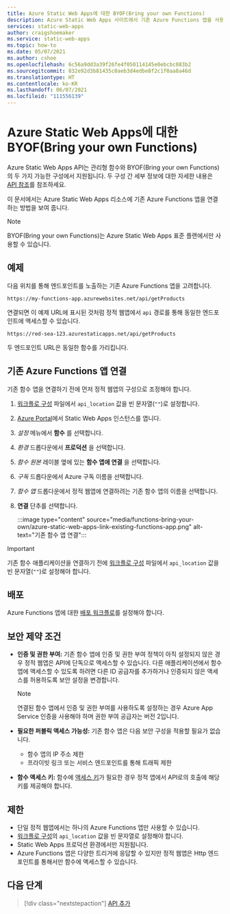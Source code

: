 ```yaml
---
title: Azure Static Web Apps에 대한 BYOF(Bring your own Functions)
description: Azure Static Web Apps 사이트에서 기존 Azure Functions 앱을 사용합니다.
services: static-web-apps
author: craigshoemaker
ms.service: static-web-apps
ms.topic: how-to
ms.date: 05/07/2021
ms.author: cshoe
ms.openlocfilehash: 6c56a9dd3a39f26fe4f050114145e0ebcbc083b2
ms.sourcegitcommit: 832e92d3b81435c0aeb3d4edbe8f2c1f0aa8a46d
ms.translationtype: HT
ms.contentlocale: ko-KR
ms.lasthandoff: 06/07/2021
ms.locfileid: "111556139"
---
```

# <a name="bring-your-own-functions-to-azure-static-web-apps"></a>Azure Static Web Apps에 대한 BYOF(Bring your own Functions)

Azure Static Web Apps API는 관리형 함수와 BYOF(Bring your own Functions)의 두 가지 가능한 구성에서 지원됩니다. 두 구성 간 세부 정보에 대한 자세한 내용은 [API 참조](apis.md)를 참조하세요.

이 문서에서는 Azure Static Web Apps 리소스에 기존 Azure Functions 앱을 연결하는 방법을 보여 줍니다.

> [!NOTE]
> BYOF(Bring your own Functions)는 Azure Static Web Apps 표준 플랜에서만 사용할 수 있습니다.

## <a name="example"></a>예제

다음 위치를 통해 엔드포인트를 노출하는 기존 Azure Functions 앱을 고려합니다.

```url
https://my-functions-app.azurewebsites.net/api/getProducts
```

연결되면 이 예제 URL에 표시된 것처럼 정적 웹앱에서 `api` 경로를 통해 동일한 엔드포인트에 액세스할 수 있습니다.

```url
https://red-sea-123.azurestaticapps.net/api/getProducts
```

 두 엔드포인트 URL은 동일한 함수를 가리킵니다.

## <a name="link-an-existing-azure-functions-app"></a>기존 Azure Functions 앱 연결

기존 함수 앱을 연결하기 전에 먼저 정적 웹앱의 구성으로 조정해야 합니다.

1. [워크플로 구성](./github-actions-workflow.md) 파일에서 `api_location` 값을 빈 문자열(`""`)로 설정합니다.

1. [Azure Portal](https://portal.azure.com)에서 Static Web Apps 인스턴스를 엽니다.

1. _설정_ 메뉴에서 **함수** 를 선택합니다.

1. _환경_ 드롭다운에서 **프로덕션** 을 선택합니다.

1. _함수 원본_ 레이블 옆에 있는 **함수 앱에 연결** 을 선택합니다.

1. _구독_ 드롭다운에서 Azure 구독 이름을 선택합니다.

1. _함수 앱_ 드롭다운에서 정적 웹앱에 연결하려는 기존 함수 앱의 이름을 선택합니다.

1. **연결** 단추를 선택합니다.

    :::image type="content" source="media/functions-bring-your-own/azure-static-web-apps-link-existing-functions-app.png" alt-text="기존 함수 앱 연결":::

> [!IMPORTANT]
> 기존 함수 애플리케이션을 연결하기 전에 [워크플로 구성](./github-actions-workflow.md) 파일에서 `api_location` 값을 빈 문자열(`""`)로 설정해야 합니다.

## <a name="deployment"></a>배포

Azure Functions 앱에 대한 [배포 워크플로](../azure-functions/functions-deployment-technologies.md)를 설정해야 합니다.

## <a name="security-constraints"></a>보안 제약 조건

- **인증 및 권한 부여:** 기존 함수 앱에 인증 및 권한 부여 정책이 아직 설정되지 않은 경우 정적 웹앱은 API에 단독으로 액세스할 수 있습니다. 다른 애플리케이션에서 함수 앱에 액세스할 수 있도록 하려면 다른 ID 공급자를 추가하거나 인증되지 않은 액세스를 허용하도록 보안 설정을 변경합니다.

  > [!NOTE]
  > 연결된 함수 앱에서 인증 및 권한 부여를 사용하도록 설정하는 경우 Azure App Service 인증을 사용해야 하며 권한 부여 공급자는 버전 2입니다.

- **필요한 퍼블릭 액세스 가능성:** 기존 함수 앱은 다음 보안 구성을 적용할 필요가 없습니다.
  - 함수 앱의 IP 주소 제한
  - 프라이빗 링크 또는 서비스 엔드포인트를 통해 트래픽 제한

- **함수 액세스 키:** 함수에 [액세스 키](../azure-functions/security-concepts.md#function-access-keys)가 필요한 경우 정적 앱에서 API로의 호출에 해당 키를 제공해야 합니다.

## <a name="restrictions"></a>제한

- 단일 정적 웹앱에서는 하나의 Azure Functions 앱만 사용할 수 있습니다.
- [워크플로 구성](./github-actions-workflow.md)의 `api_location` 값을 빈 문자열로 설정해야 합니다.
- Static Web Apps 프로덕션 환경에서만 지원됩니다.
- Azure Functions 앱은 다양한 트리거에 응답할 수 있지만 정적 웹앱은 Http 엔드포인트를 통해서만 함수에 액세스할 수 있습니다.

## <a name="next-steps"></a>다음 단계

> [!div class="nextstepaction"]
> [API 추가](add-api.md)
